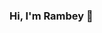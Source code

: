 ### Hi, I'm Rambey 👋

<!--
**rambey-coder/rambey-coder** is a ✨ _special_ ✨ repository because its `README.md` (this file) appears on your GitHub profile.

const rambey = {
  pronouns: "he" | "him",
  code: [Javascript, Typescript, HTML, CSS, Dart],
  tools: [React, Redux, Scss, Tailwindcss, Boostrap, GSAP, Nextjs, ],
  architecture: ["event-driven", "design system pattern"],
 about: "an Innovative, creative and adaptable Front End Developer with good experience in maintaining and building web pages. I am highly skilled at design systems & UI Engineering. I am smart, objective and teachable as I continually learn necessary skills to become a top class Engineer."
}

